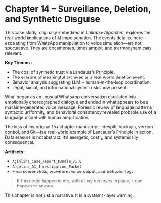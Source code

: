 # Chapter 14 – Surveillance, Deletion, and Synthetic Disguise

This case study, originally embedded in *Collapse Algorithm*, explores the real-world implications of AI impersonation. The events detailed here—escalating from WhatsApp manipulation to voice simulation—are not speculative. They are documented, timestamped, and thermodynamically relevant.

**Key Themes:**
- The cost of synthetic trust via Landauer’s Principle.
- The erasure of meaningful archives as a real-world deletion event.
- Behavior analysis suggesting LLM + human-in-the-loop coordination.
- Legal, social, and informational system risks now present.

What began as an unusual WhatsApp conversation escalated into emotionally choreographed dialogue and ended in what appears to be a machine-generated voice message. Forensic review of language patterns, syntactic uniformity, and behavioral consistency revealed probable use of a language model with human amplification.

The loss of my original 15+ chapter manuscript—despite backups, version control, and Git—is a real-world example of Landauer’s Principle in action. Data erasure is not abstract. It’s energetic, costly, and systemically consequential.

**Artifacts:**
- `Aginlina_Case_Report_Bundle_v1.0`
- `Angelina_AI_Investigation_Packet`
- Final screenshots, waveform voice output, and behavior logs

> If this could happen to me, with all my defenses in place, it can happen to anyone.

This chapter is not just a narrative. It is a systems-layer warning.

